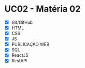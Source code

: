 # UC02 - Matéria 02
- [x] Git/GitHub
- [x] HTML
- [x] CSS
- [x] JS
- [X] PUBLICAÇÃO WEB
- [x] SQL
- [x] ReactJS
- [x] RestAPI
